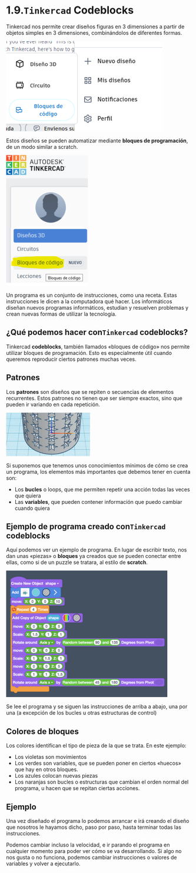 
# 1.9.``Tinkercad`` Codeblocks

Tinkercad nos permite crear diseños figuras en 3 dimensiones a partir de objetos simples en 3 dimensiones, combinándolos de diferentes formas.

![imagen](img/2022-12-07-09-09-21.png)

Estos diseños se pueden automatizar mediante **bloques de programación**, de un modo similar a scratch.

![imagen](img/2022-11-29-16-23-54.png)

Un programa es un conjunto de instrucciones, como una receta. Estas instrucciones le dicen a la computadora qué hacer. Los informáticos diseñan nuevos programas informáticos, estudian y resuelven problemas y crean nuevas formas de utilizar la tecnología.

## ¿Qué podemos hacer con``Tinkercad`` codeblocks?

Tinkercad **codeblocks**, también llamados «bloques de código» nos permite utilizar bloques de programación. Esto es especialmente útil cuando queremos reproducir ciertos patrones muchas veces.

## Patrones

Los **patrones** son diseños que se repiten o secuencias de elementos recurrentes. Estos patrones no tienen que ser siempre exactos, sino que pueden ir variando en cada repetición.

![imagen](img/2022-12-07-09-06-17.png)

Si suponemos que tenemos unos conocimientos mínimos de cómo se crea un programa, los elementos más importantes que debemos tener en cuenta son:

- Los **bucles** o loops, que me permiten repetir una acción todas las veces que quiera
- Las **variables**, que pueden contener información que puedo cambiar cuando quiera

## Ejemplo de programa creado con``Tinkercad`` codeblocks

Aquí podemos ver un ejemplo de programa. En lugar de escribir texto, nos dan unas «piezas» o **bloques** ya creados que se pueden conectar entre ellas, como si de un puzzle se tratara, al estilo de **scratch**.

![imagen](img/2022-11-29-16-24-12.png)

Se lee el programa y se siguen las instrucciones de arriba a abajo, una por una (a excepción de los bucles u otras estructuras de control)

## Colores de bloques

Los colores identifican el tipo de pieza de la que se trata. En este ejemplo:

- Los violetas son movimientos
- Los verdes son variables, que se pueden poner en ciertos «huecos» que hay en otros bloques.
- Los azules colocan nuevas piezas
- Los naranjas son bucles o estructuras que cambian el orden normal del programa, u hacen que se repitan ciertas acciones.

## Ejemplo

Una vez diseñado el programa lo podemos arrancar e irá creando el diseño que nosotros le hayamos dicho, paso por paso, hasta terminar todas las instrucciones.

Podemos cambiar incluso la velocidad, e ir parando el programa en cualquier momento para poder ver cómo se va desarrollando. Si algo no nos gusta o no funciona, podemos cambiar instrucciones o valores de variables y volver a ejecutarlo.